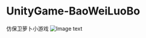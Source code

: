 # UnityGame-BaoWeiLuoBo
仿保卫萝卜小游戏
![Image text](https://github.com/AkatoshSR/UnityGame-BaoWeiLuoBo/blob/master/Img_readme/example2.gif)
